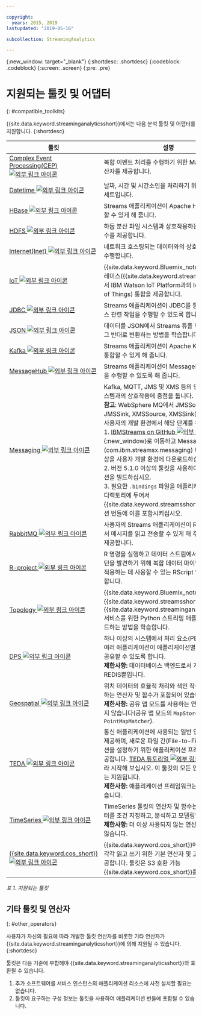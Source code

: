 ```yaml
---

copyright:
  years: 2015, 2019
lastupdated: "2019-05-16"

subcollection: StreamingAnalytics

---
```


<!-- Attribute definitions -->
{:new_window: target="_blank"}
{:shortdesc: .shortdesc}
{:codeblock: .codeblock}
{:screen: .screen}
{:pre: .pre}

# 지원되는 툴킷 및 어댑터
{: #compatible_toolkits}

{{site.data.keyword.streaminganalyticsshort}}에서는 다음 분석 툴킷 및 어댑터를 지원합니다.
{:shortdesc}

|툴킷                        |설명							                  |
| --------------------------------| --------------------------|
|[Complex Event Processing(CEP) ![외부 링크 아이콘](../../icons/launch-glyph.svg "외부 링크 아이콘")](https://ibm.co/2zOwODa)    |	복합 이벤트 처리를 수행하기 위한 MatchRegex 연산자를 제공합니다.  		 |
|[Datetime ![외부 링크 아이콘](../../icons/launch-glyph.svg "외부 링크 아이콘")](https://ibmstreams.github.io/streamsx.datetime/)	|	날짜, 시간 및 시간소인을 처리하기 위한 유틸리티 세트입니다.	 |
|[HBase ![외부 링크 아이콘](../../icons/launch-glyph.svg "외부 링크 아이콘")](http://ibmstreams.github.io/streamsx.hbase/)        |Streams 애플리케이션이 Apache HBase에 연결할 수 있게 해 줍니다.	 	   |
|[HDFS ![외부 링크 아이콘](../../icons/launch-glyph.svg "외부 링크 아이콘")](http://ibmstreams.github.io/streamsx.hdfs/)          |하둡 분산 파일 시스템과 상호작용하는 연산자 및 함수를 제공합니다.	|
|[Internet(Inet) ![외부 링크 아이콘](../../icons/launch-glyph.svg "외부 링크 아이콘")](http://ibmstreams.github.io/streamsx.inet)|네트워크 호스팅되는 데이터와의 상호작용을 주로 수행합니다.				       |
|[IoT ![외부 링크 아이콘](../../icons/launch-glyph.svg "외부 링크 아이콘")](http://ibmstreams.github.io/streamsx.iot/)            |{{site.data.keyword.Bluemix_notm}} 또는 온프레미스({{site.data.keyword.streamsshort}})에서 IBM Watson IoT Platform과의 IoT(Internet of Things) 통합을 제공합니다. |
|[JDBC ![외부 링크 아이콘](../../icons/launch-glyph.svg "외부 링크 아이콘")](http://ibmstreams.github.io/streamsx.jdbc/)          |Streams 애플리케이션이 JDBC를 통해 데이터베이스 관련 작업을 수행할 수 있도록 합니다.		   |
|[JSON ![외부 링크 아이콘](../../icons/launch-glyph.svg "외부 링크 아이콘")](http://ibmstreams.github.io/streamsx.json/)          |데이터를 JSON에서 Streams 튜플 형식으로 또는 그 반대로 변환하는 방법을 학습합니다.   		|
|[Kafka ![외부 링크 아이콘](../../icons/launch-glyph.svg "외부 링크 아이콘")](https://ibmstreams.github.io/streamsx.kafka/)       |Streams 애플리케이션이 Apache Kafka와 손쉽게 통합할 수 있게 해 줍니다. 	 |
|[MessageHub ![외부 링크 아이콘](../../icons/launch-glyph.svg "외부 링크 아이콘")](https://ibmstreams.github.io/streamsx.messagehub/) |Streams 애플리케이션이 MessageHub 관련 작업을 수행할 수 있도록 해 줍니다.			     |
|[Messaging ![외부 링크 아이콘](../../icons/launch-glyph.svg "외부 링크 아이콘")](https://ibmstreams.github.io/streamsx.messaging/)   |  	Kafka, MQTT, JMS 및 XMS 등의 인기 메시징 시스템과의 상호작용에 중점을 둡니다.	<br>**참고**: WebSphere MQ에서 JMSSource, JMSSink, XMSSource, XMSSink를 사용하려면 사용자의 개발 환경에서 해당 단계를 완료하십시오. <br>1. [IBMStreams on GitHub ![외부 링크 아이콘](../../icons/launch-glyph.svg "외부 링크 아이콘")](https://github.com/IBMStreams){:new_window}로 이동하고 Messaging 툴킷(com.ibm.streamsx.messaging) 버전 3.0.0 이상을 사용자 개발 환경에 다운로드하십시오.<br>2. 버전 5.1.0 이상의 툴킷을 사용하여 애플리케이션을 빌드하십시오.<br>3. 필요한 `.bindings` 파일을 애플리케이션의 `/etc` 디렉토리에 두어서 {{site.data.keyword.streamsshort}} 애플리케이션 번들에 이를 포함시키십시오.	    |
|[RabbitMQ ![외부 링크 아이콘](../../icons/launch-glyph.svg "외부 링크 아이콘")](https://ibmstreams.github.io/streamsx.rabbitmq/)     |사용자의 Streams 애플리케이션이 Rabbit MQ에서 메시지를 읽고 전송할 수 있게 해 주는 연산자를 제공합니다.  |
|[R-project ![외부 링크 아이콘](../../icons/launch-glyph.svg "외부 링크 아이콘")](https://ibm.co/2rj2lKw)          	   	              |R 명령을 실행하고 데이터 스트림에서 관심 있는 패턴을 발견하기 위해 복합 데이터 마이닝 알고리즘을 적용하는 데 사용할 수 있는 RScript 연산자를 포함합니다.			     |
|[Topology ![외부 링크 아이콘](../../icons/launch-glyph.svg "외부 링크 아이콘")](http://ibmstreams.github.io/streamsx.topology/)      |{{site.data.keyword.Bluemix_notm}} 플랫폼 및 {{site.data.keyword.streamsshort}}에서 {{site.data.keyword.streaminganalyticsshort}} 서비스를 위한 Python 스트리밍 애플리케이션을 빌드하는 방법을 학습합니다.		     |
|[DPS ![외부 링크 아이콘](../../icons/launch-glyph.svg "외부 링크 아이콘")](http://ibmstreams.github.io/streamsx.dps/) |	 하나 이상의 시스템에서 처리 요소(PE)를 실행 중인 여러 애플리케이션이 애플리케이션별 상태 정보를 공유할 수 있도록 합니다.<br>**제한사항:** 데이터베이스 백엔드로서 지원되는 것은 REDIS뿐입니다.	| 	 	 	
|[Geospatial ![외부 링크 아이콘](../../icons/launch-glyph.svg "외부 링크 아이콘")](https://www.ibm.com/support/knowledgecenter/en/SSCRJU_4.3.0/com.ibm.streams.toolkits.doc/spldoc/dita/tk$com.ibm.streams.geospatial/tk$com.ibm.streams.geospatial.html) 	     |	위치 데이터의 효율적 처리와 색인 작성을 용이하게 하는 연산자 및 함수가 포함되어 있습니다.<br>**제한사항:** 공유 맵 모드를 사용하는 연산자는 지원되지 않습니다(공유 맵 모드의 `MapStore`, `PointMapMatcher`).		 |
|[TEDA ![외부 링크 아이콘](../../icons/launch-glyph.svg "외부 링크 아이콘")](https://www.ibm.com/support/knowledgecenter/en/SSCRJU_4.3.0/com.ibm.streams.toolkits.doc/spldoc/dita/tk$com.ibm.streams.teda/tk$com.ibm.streams.teda.html)	   | 	통신 애플리케이션에 사용되는 일반 연산자 세트를 제공하며, 새로운 파일 간(File-to-File) 애플리케이션을 설정하기 위한 애플리케이션 프레임워크도 제공합니다. [TEDA 튜토리얼 ![외부 링크 아이콘](../../icons/launch-glyph.svg "외부 링크 아이콘")](http://ibmstreams.github.io/streamsx.tutorial.teda/)에 따라 시작해 보십시오. 이 툴킷의 모든 연산자 및 함수는 지원됩니다. <br>**제한사항:** 애플리케이션 프레임워크는 지원되지 않습니다.	 	 |
|[TimeSeries ![외부 링크 아이콘](../../icons/launch-glyph.svg "외부 링크 아이콘")](https://www.ibm.com/support/knowledgecenter/en/SSCRJU_4.3.0/com.ibm.streams.toolkits.doc/spldoc/dita/tk$com.ibm.streams.timeseries/tk$com.ibm.streams.timeseries.html)	 	  |TimeSeries 툴킷의 연산자 및 함수는 시계열 데이터를 조건 지정하고, 분석하고 모델링합니다. <br>**제한사항:** 더 이상 사용되지 않는 연산자는 지원되지 않습니다.	   |
| [{{site.data.keyword.cos_short}} ![외부 링크 아이콘](../../icons/launch-glyph.svg "외부 링크 아이콘")](https://bit.ly/2Ggp03T)	 	  |{{site.data.keyword.cos_short}}에서 데이터를 각각 읽고 쓰기 위한 기본 연산자 및 고유 함수를 제공합니다. 툴킷은 S3 호환 가능 {{site.data.keyword.cos_short}}를 지원합니다.	   |

*표 1. 지원되는 툴킷*

## 기타 툴킷 및 연산자
{: #other_operators}

사용자가 자신의 필요에 따라 개발한 툴킷 연산자를 비롯한 기타 연산자가 {{site.data.keyword.streaminganalyticsshort}}에 의해 지원될 수 있습니다.
{:shortdesc}

툴킷은 다음 기준에 부합해야 {{site.data.keyword.streaminganalyticsshort}}와 호환될 수 있습니다.

1. 추가 소프트웨어를 서비스 인스턴스의 애플리케이션 리소스에 사전 설치할 필요는 없습니다.
2. 툴킷이 요구하는 구성 정보는 툴킷을 사용하여 애플리케이션 번들에 포함될 수 있습니다.
